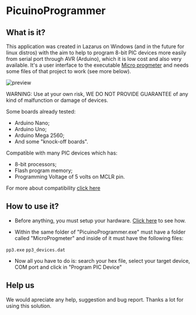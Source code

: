 # PicuinoProgrammer

## What is it?

This application was created in Lazarus on Windows (and in the future for linux distros) with the aim to help to program 8-bit PIC devices more easily from serial port through AVR (Arduino), which it is low cost and also very available. It's a user interface to the executable [Micro progmeter](https://github.com/jaromir-sukuba/micro_progmeter) and needs some files of that project to work (see more below).

![preview](https://user-images.githubusercontent.com/74105086/156858529-0c2b3ac1-662b-43c9-9e55-643fdca54aba.png)

WARNING: Use at your own risk, WE DO NOT PROVIDE GUARANTEE of any kind of malfunction or damage of devices.

Some boards already tested:
- Arduino Nano;
- Arduino Uno;
- Arduino Mega 2560;
- And some "knock-off boards".

Compatible with many PIC devices which has:
- 8-bit processors;
- Flash program memory;
- Programming Voltage of 5 volts on MCLR pin.

For more about compatibility [click here](https://github.com/jaromir-sukuba/a-p-prog/blob/master/README.md#supported-devices)

## How to use it?

- Before anything, you must setup your hardware. [Click here](https://github.com/jaromir-sukuba/a-p-prog/blob/master/README.md#hardware) to see how.

- Within the same folder of "PicuinoProgrammer.exe" must have a folder called "MicroProgmeter" and inside of it must have the following files:

`pp3.exe`
`pp3_devices.dat`

- Now all you have to do is: search your hex file, select your target device, COM port and click in "Program PIC Device"

## Help us

We would apreciate any help, suggestion and bug report.
Thanks a lot for using this solution.
